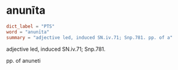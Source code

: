 # anunīta

``` toml
dict_label = "PTS"
word = "anunīta"
summary = "adjective led, induced SN.iv.71; Snp.781. pp. of a"
```

adjective led, induced SN.iv.71; Snp.781.

pp. of anuneti

